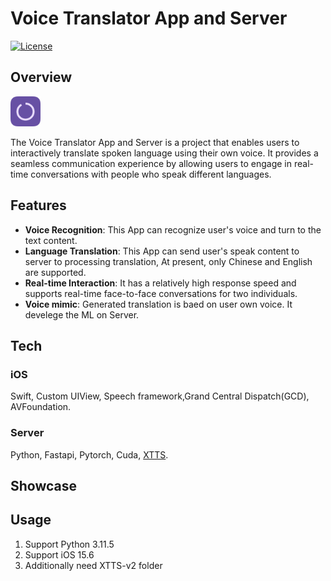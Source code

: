 # Voice Translator App and Server

[![License](https://img.shields.io/badge/license-MIT-blue.svg)](LICENSE)

## Overview
<img src="https://raw.githubusercontent.com/Owen-Deng/Voice-Translator/master/App/VoiceTranslator/Assets.xcassets/AppIcon.appiconset/Auto...%20(3).png" width="48">


The Voice Translator App and Server is a project that enables users to interactively translate spoken language using their own voice. It provides a seamless communication experience by allowing users to engage in real-time conversations with people who speak different languages.

## Features

- **Voice Recognition**: This App can recognize user's voice and turn to the text content.
- **Language Translation**: This App can send user's speak content to server to processing translation, At present, only Chinese and English are supported.
- **Real-time Interaction**: It has a relatively high response speed and supports real-time face-to-face conversations for two individuals.
- **Voice mimic**: Generated translation is baed on user own voice. It develege the ML on Server.

## Tech

### iOS
Swift, Custom UIView, Speech framework,Grand Central Dispatch(GCD), AVFoundation. 


### Server
Python, Fastapi, Pytorch, Cuda, [XTTS](https://github.com/coqui-ai/tts).

## Showcase


## Usage
1. Support Python 3.11.5
2. Support iOS 15.6
3. Additionally need XTTS-v2 folder
